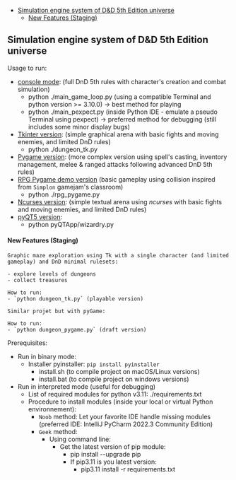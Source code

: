 <!-- TOC -->
  * [Simulation engine system of D&D 5th Edition universe](#simulation-engine-system-of-dd-5th-edition-universe)
      * [New Features (Staging)](#new-features-staging)
<!-- TOC -->

## Simulation engine system of D&D 5th Edition universe

Usage to run:
  - [console mode](manual/manual_console_version.md): (full DnD 5th rules with character's creation and combat simulation)
    - python ./main_game_loop.py (using a compatible Terminal and python version >= 3.10.0) -> best method for playing
    - python ./main_pexpect.py (inside Python IDE - emulate a pseudo Terminal using pexpect) -> preferred method for debugging (still includes some minor display bugs)
  - [Tkinter version](manual/manual_tk_version.md): (simple graphical arena with basic fights and moving enemies, and limited DnD rules)
    - python ./dungeon_tk.py
  - [Pygame version](manual/manual_pygame_version.md): (more complex version using spell's casting, inventory management, melee & ranged attacks following advanced DnD 5th rules)
  - [RPG Pygame demo version](manual/manual_rpg_pygame_demo_version.md) (basic gameplay using collision inspired from `Simplon` gamejam's classroom)
    - python ./rpg_pygame.py
  - [Ncurses version](manual/manual_ncurses_version.md): (simple textual arena using *ncurses* with basic fights and moving enemies, and limited DnD rules)
  - [pyQT5 version](manual/manual_pyQT_version.md):
    - python pyQTApp/wizardry.py

#### New Features (Staging)
    Graphic maze exploration using Tk with a single character (and limited gameplay) and DnD minimal rulesets:

    - explore levels of dungeons
    - collect treasures

    How to run:
    - `python dungeon_tk.py` (playable version)
    
    Similar projet but with pyGame:

    How to run:
    - `python dungeon_pygame.py` (draft version)

Prerequisites:
- Run in binary mode:
  - Installer pyinstaller: `pip install pyinstaller`
    - install.sh (to compile project on macOS/Linux versions)
    - install.bat (to compile project on windows versions)
- Run in interpreted mode (useful for debugging)
  - List of required modules for python v3.11:
      ./requirements.txt
  - Procedure to install modules (inside your local or virtual Python environnement):
    - `Noob` method: Let your favorite IDE handle missing modules (preferred IDE: IntelliJ PyCharm 2022.3 Community Edition)
    - `Geek` method:
      - Using command line:
        - Get the latest version of pip module:
          - pip install --upgrade pip
          - If pip3.11 is you latest version:
            - pip3.11 install -r requirements.txt


